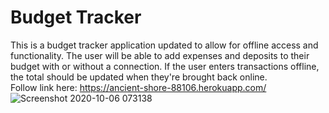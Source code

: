 # Budget Tracker

This is a budget tracker application updated to allow for offline access and functionality. The user will be able to add expenses and deposits to their budget with or without a connection. If the user enters transactions offline, the total should be updated when they're brought back online. <br>
Follow link here: https://ancient-shore-88106.herokuapp.com/
![Screenshot 2020-10-06 073138](https://user-images.githubusercontent.com/65680645/95196653-5bbcd680-07a6-11eb-805e-0e51ba8c9075.png)
